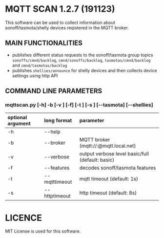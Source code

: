 # MQTT SCAN 1.2.7 (191123)
This software can be used to collect information about sonoff/tasmota/shelly devices reqistered in the MQTT broker.

## MAIN FUNCTIONALITIES
- publishes different status requests to the sonoff/tasmota group topics `sonoffs/cmnd/backlog`, `cmnd/sonoffs/backlog`, `tasmotas/cmnd/backlog` and `cmnd/tasmotas/backlog`
- publishes `shellies/announce` for shelly devices and then collects device settings using http API

## COMMAND LINE PARAMETERS
### mqttscan.py [-h] -b <broker> [-v <verbose>] [-f] [-t <mqtttimeout>] [-s <httptimeout>] [--tasmota] [--shellies]
| optional argument | long format   | parameter                                                 |
|:------------------|:--------------|:----------------------------------------------------------|
| -h                | --help        |                                                           |
| -b                | --broker      | MQTT broker (mqtt://<username>:<password>@mqtt.local.net) |
| -v                | --verbose     | output verbose level basic/full (default: basic)          |
| -f                | --features    | decodes sonoff/tasmota features                           |
| -t                | --mqtttimeout | mqtt timeout (default: 1s)                                |
| -s                | --httptimeout | http timeout (default: 8s)                                |

# LICENCE
MIT License is used for this software.
